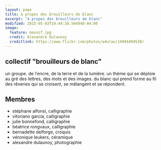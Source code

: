 ```yaml
---
layout: page
title: à propos des brouilleurs de blanc
excerpt: "à propos des brouilleurs de blanc"
modified: 2015-05-03T19:44:38.564948-04:00
image:
  feature: masoif.jpg
  credit: Alexandre Dulaunoy
  creditlink: https://www.flickr.com/photos/adulau/14994494530/
---
```


## collectif "brouilleurs de blanc"

un groupe.
de l'encre, de la terre et de la lumière.
un thème qui se déploie au gré des lettres, des mots et des images.
du blanc qui prend forme au fil des rêveries qui se croisent, se mélangent et se répondent.

## Membres

* stéphane alfonsi, calligraphie
* vitoriano garcia, calligraphie
* julie bonnefond, calligraphie
* béatrice rongvaux, calligraphie
* bernadette delforge, croquis
* véronique leukers, céramique
* alexandre dulaunoy, photographie

